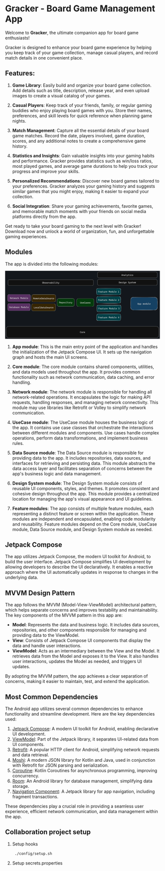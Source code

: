 # Gracker - Board Game Management App

Welcome to **Gracker**, the ultimate companion app for board game enthusiasts!

Gracker is designed to enhance your board game experience by helping you keep track of your game collection, manage casual players, and record match details in one convenient place.

## Features:

1. **Game Library**: Easily build and organize your board game collection. Add details such as title, description, release year, and even upload images to create a visual catalog of your games.

2. **Casual Players**: Keep track of your friends, family, or regular gaming buddies who enjoy playing board games with you. Store their names, preferences, and skill levels for quick reference when planning game nights.

3. **Match Management**: Capture all the essential details of your board game matches. Record the date, players involved, game duration, scores, and any additional notes to create a comprehensive game history.

4. **Statistics and Insights**: Gain valuable insights into your gaming habits and performance. Gracker provides statistics such as win/loss ratios, most played games, and average game durations to help you track your progress and improve your skills.

5. **Personalized Recommendations**: Discover new board games tailored to your preferences. Gracker analyzes your gaming history and suggests similar games that you might enjoy, making it easier to expand your collection.

6. **Social Integration**: Share your gaming achievements, favorite games, and memorable match moments with your friends on social media platforms directly from the app.

Get ready to take your board gaming to the next level with Gracker! Download now and unlock a world of organization, fun, and unforgettable gaming experiences.

## Modules

The app is divided into the following modules:

![architecture draw](/assets/img/arch_android.png)

1. **App module**: This is the main entry point of the application and handles the initialization of the Jetpack Compose UI. It sets up the navigation graph and hosts the main UI screens.

2. **Core module**: The core module contains shared components, utilities, and data models used throughout the app. It provides common functionality such as network communication, data caching, and error handling.

3. **Network module**: The network module is responsible for handling all network-related operations. It encapsulates the logic for making API requests, handling responses, and managing network connectivity. This module may use libraries like Retrofit or Volley to simplify network communication.

4. **UseCase module**: The UseCase module houses the business logic of the app. It contains use case classes that orchestrate the interactions between different modules and components. Use cases handle complex operations, perform data transformations, and implement business rules.

5. **Data Source module**: The Data Source module is responsible for providing data to the app. It includes repositories, data sources, and interfaces for retrieving and persisting data. This module abstracts the data access layer and facilitates separation of concerns between the app's business logic and data management.

6. **Design System module**: The Design System module consists of reusable UI components, styles, and themes. It promotes consistent and cohesive design throughout the app. This module provides a centralized location for managing the app's visual appearance and UI guidelines.

7. **Feature modules**: The app consists of multiple feature modules, each representing a distinct feature or screen within the application. These modules are independent and encapsulated, enabling code modularity and reusability. Feature modules depend on the Core module, UseCase module, Data Source module, and Design System module as needed.


## Jetpack Compose

The app utilizes Jetpack Compose, the modern UI toolkit for Android, to build the user interface. Jetpack Compose simplifies UI development by allowing developers to describe the UI declaratively. It enables a reactive approach where the UI automatically updates in response to changes in the underlying data.

## MVVM Design Pattern

The app follows the MVVM (Model-View-ViewModel) architectural pattern, which helps separate concerns and improves testability and maintainability. The key components of the MVVM pattern in this app are:

- **Model**: Represents the data and business logic. It includes data sources, repositories, and other components responsible for managing and providing data to the ViewModel.
- **View**: Consists of Jetpack Compose UI components that display the data and handle user interactions.
- **ViewModel**: Acts as an intermediary between the View and the Model. It retrieves data from the Model and exposes it to the View. It also handles user interactions, updates the Model as needed, and triggers UI updates.

By adopting the MVVM pattern, the app achieves a clear separation of concerns, making it easier to maintain, test, and extend the application.

## Most Common Dependencies

The Android app utilizes several common dependencies to enhance functionality and streamline development. Here are the key dependencies used:

1. [Jetpack Compose](https://developer.android.com/jetpack/compose): A modern UI toolkit for Android, enabling declarative UI development.
2. [ViewModel](https://developer.android.com/topic/libraries/architecture/viewmodel): Part of the Jetpack library, it separates UI-related data from UI components.
3. [Retrofit](https://square.github.io/retrofit/): A popular HTTP client for Android, simplifying network requests and data retrieval.
4. [Moshi](https://github.com/square/moshi): A modern JSON library for Kotlin and Java, used in conjunction with Retrofit for JSON parsing and serialization.
5. [Coroutine](https://kotlinlang.org/docs/coroutines-overview.html): Kotlin Coroutines for asynchronous programming, improving concurrency.
6. [Room](https://developer.android.com/jetpack/androidx/releases/room): An Android library for database management, simplifying data storage.
7. [Navigation Component](https://developer.android.com/guide/navigation/navigation-getting-started): A Jetpack library for app navigation, including fragment transactions.

These dependencies play a crucial role in providing a seamless user experience, efficient network communication, and data management within the app.

## Collaboration project setup

1. Setup hooks
   ```bash
    ./config/setup.sh
   ```
2. Setup secrets.properties
